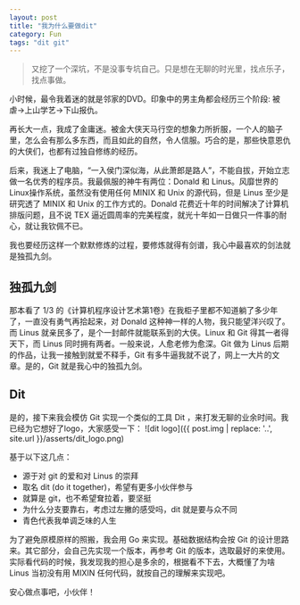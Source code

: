 ```yaml
---
layout: post
title: "我为什么要做dit"
category: Fun
tags: "dit git"
---
```


> 又挖了一个深坑，不是没事专坑自己。只是想在无聊的时光里，找点乐子，找点事做。

小时候，最令我着迷的就是邻家的DVD。印象中的男主角都会经历三个阶段: 被虐->上山学艺->下山报仇。

再长大一点，我成了金庸迷。被金大侠天马行空的想象力所折服，一个人的脑子里，怎么会有那么多东西，而且如此的自然，令人信服。巧合的是，那些快意恩仇的大侠们，也都有过独自修练的经历。

<!-- more -->

后来，我迷上了电脑，“一入侯门深似海，从此萧郎是路人”，不能自拔，开始立志做一名优秀的程序员。我最佩服的神牛有两位：Donald 和 Linus。风靡世界的Linux操作系统，虽然没有使用任何 MINIX 和 Unix 的源代码，但是 Linus 至少是研究透了 MINIX 和 Unix 的工作方式的。Donald 花费近十年的时间解决了计算机排版问题，且不说 TEX 逼近圆周率的完美程度，就光十年如一日做只一件事的耐心，就让我钦佩不已。

我也要经历这样一个默默修炼的过程，要修炼就得有剑谱，我心中最喜欢的剑法就是独孤九剑。

独孤九剑
-------

那本看了 1/3 的《计算机程序设计艺术第1卷》在我柜子里都不知道躺了多少年了，一直没有勇气再拾起来，对 Donald 这种神一样的人物，我只能望洋兴叹了。而 Linus 就亲民多了，是个一封邮件就能联系到的大侠。Linux 和 Git 得其一者得天下，而 Linus 同时拥有两者。一般来说，人愈老修为愈深。Git 做为 Linus 后期的作品，让我一接触到就爱不释手，Git 有多牛逼我就不说了，网上一大片的文章。是的，Git 就是我心中的独孤九剑。

Dit
---

是的，接下来我会模仿 Git 实现一个类似的工具 Dit ，来打发无聊的业余时间。我已经为它想好了logo，大家感受一下：
![dit logo]({{ post.img | replace: '..', site.url }}/asserts/dit_logo.png)

基于以下这几点：

* 源于对 git 的爱和对 Linus 的崇拜
* 取名 dit (do it together)，希望有更多小伙伴参与
* 就算是 git，也不希望耷拉着，要坚挺
* 为什么分支要靠右，考虑过左撇的感受吗，dit 就是要与众不同
* 青色代表我单调乏味的人生

为了避免原模原样的照搬，我会用 Go 来实现。基础数据结构会按 Git 的设计思路来。其它部分，会自己先实现一个版本，再参考 Git 的版本，选取最好的来使用。实际看代码的时候，我发现我的担心是多余的，根据看不下去，大概懂了为啥 Linus 当初没有用 MIXIN 任何代码，就按自己的理解来实现吧。

安心做点事吧，小伙伴！


